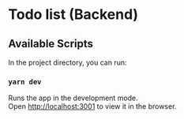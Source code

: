 # Todo list (Backend)

## Available Scripts

In the project directory, you can run:

### `yarn dev`

Runs the app in the development mode.<br />
Open [http://localhost:3001](http://localhost:3001) to view it in the browser.

